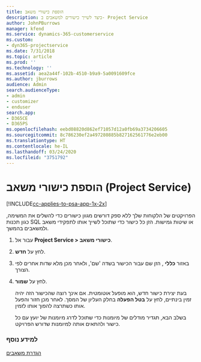 ```yaml
---
title: הוספת כישורי משאב
description: כיצד לשייך כישורים למשאבים ב- Project Service
author: JohnPBurrows
manager: kfend
ms.service: dynamics-365-customerservice
ms.custom:
- dyn365-projectservice
ms.date: 7/31/2018
ms.topic: article
ms.prod: ''
ms.technology: ''
ms.assetid: aea2a44f-102b-4510-b9a9-5a0091609fce
ms.author: jburrows
audience: Admin
search.audienceType:
- admin
- customizer
- enduser
search.app:
- D365CE
- D365PS
ms.openlocfilehash: eebd08820d862ef71057d12a0fb69a3734206605
ms.sourcegitcommit: 8c786230ef2a497280885b827162561776e2eb00
ms.translationtype: HT
ms.contentlocale: he-IL
ms.lasthandoff: 03/24/2020
ms.locfileid: "3751792"
---
```

# <a name="add-resource-skills-project-service"></a>הוספת כישורי משאב (Project Service)

[!INCLUDE[cc-applies-to-psa-app-1x-2x](../includes/cc-applies-to-psa-app-1x-2x.md)]

הפרויקטים של הלקוחות שלך ללא ספק דורשים מגוון כישורים כדי להשלים את המשימה, כגון תכנות SQL או שיטות גמישות. הזן כל כישור כדי שתוכל לשייך אותו לתפקידי משאב ולמשאבים בהמשך.  
  
1. עבור אל **Project Service > כישורי משאב**.  
  
2. לחץ על **חדש**.  
  
3. באזור **כללי** , הזן שם עבור הכישור בשדה 'שם', ולאחר מכן מלא שדות אחרים לפי הצורך.  
  
4. לחץ על **שמור**.  
  
   בעת יצירת כישור חדש, הוא מופעל אוטומטית. אם אינך רוצה שהכישור הזה יהיה זמין בינתיים, לחץ על **בטל הפעלה** בחלק העליון של המסך. לאחר מכן חזור והפעל אותו כשתרצה להפוך אותו לזמין.  
  
   בשלב הבא, תגדיר ‏‫מודלים של מיומנות‬ כדי שתוכל לדרג מיומנות של יועץ עם כל כישור ולהתאים אותה למיומנות שדורש הפרויקט.  
  
### <a name="see-also"></a>למידע נוסף  
 [הגדרת משאבים](../project-service/set-up-resources.md)
